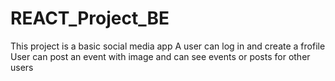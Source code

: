 # REACT_Project_BE

This project is a basic social media app
A user can log in and create a frofile
User can post an event with image and can see events or posts for other users 
